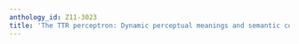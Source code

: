```yaml
---
anthology_id: Z11-3023
title: 'The TTR perceptron: Dynamic perceptual meanings and semantic coordination'
---
```

